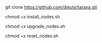 
git clone https://github.com/dieutx/taraxa.git

chmod +x install_nodes.sh

chmod +x upgrade_nodes.sh

chmod +x reset_nodes.sh